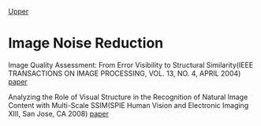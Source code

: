 [Upper](index.md)

# Image Noise Reduction

Image Quality Assessment: From Error Visibility to Structural Similarity(IEEE TRANSACTIONS ON IMAGE PROCESSING, VOL. 13, NO. 4, APRIL 2004) [paper](https://ece.uwaterloo.ca/~z70wang/publications/ssim.pdf)

Analyzing the Role of Visual Structure in the Recognition of Natural Image Content with Multi-Scale SSIM(SPIE Human Vision and Electronic Imaging XIII, San Jose, CA 2008) [paper](https://pdfs.semanticscholar.org/50c2/9e7a784d934fc1bfe0948ad2a072a9df51a9.pdf)
